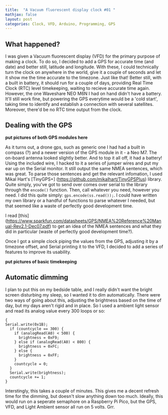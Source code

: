 ```yaml
---
title:  "A Vacuum fluorescent display clock #01 "
mathjax: false
layout: post
categories: Clock, VFD, Arduino, Programming, GPS
---
```

## What happened?
I was given a Vacuum fluorescent display (VFD) for the primary purpose of making a clock. To do so, I decided to add a GPS for accurate time (and date) and better still, latitude and longitude. With these, I could technically turn the clock on anywhere in the world, give it a couple of seconds and let it show me the time accurate to the timezone. Just like that! Better still, with a built in battery, it should run for a couple of days, providing Real Time Clock (RTC) level timekeeping, waiting to recieve accurate time again. However, the one Waveshare NEO M6N I had on hand didn't have a battery. It'll still work fine, but powering the GPS everytime would be a 'cold start', taking time to identify and establish a connection with several satellites. Moreover, there'd be no RTC time output from the clock. 

## Dealing with the GPS
**put pictures of both GPS modules here**

As it turns out, a drone gps, such as generic one I had had a built in compass (?) and a newer version of the GPS module in it - a Neo M7. The on-board antenna looked slightly better. And to top it all off, it had a battery! Using the included wire, I hacked to it a series of jumper wires and put my ear up on the Serial monitor. It still output the same NMEA sentences, which was great. To parse those sentences and get the relevant infomation, I used Mikal Hart's [TinyGPS+] (https://github.com/mikalhart/TinyGPSPlus) library. Quite simply, you've got to send over comes over serial to the library through the `encode()` function. Then, call whatever you need, however you need. I did this quite simply: `gps.encode(ss.read());`. I could have written my own library or a handful of functions to parse whatever I needed, but that seemed like a waste of perfectly good development time.

I read [this] (https://www.sparkfun.com/datasheets/GPS/NMEA%20Reference%20Manual-Rev2.1-Dec07.pdf) to get an idea of the NMEA sentences and what they did in particular (waste of perfectly good development time?).

Once I got a simple clock piping the values from the GPS, adjusting it by a timezone offset, and Serial printing it to the VFD, I decided to add a series of features to improve its usability. 

**put pictures of basic timekeeping**

## Automatic dimming
I plan to put this on my bedside table, and I really didn't want the bright screen disturbing my sleep, so I wanted it to dim automatically. There were two ways of going about this, adjusting the brightness based on the time of day, but my days aren't rigid and in place. So I used a ambient light sensor and read its analog value every 300 loops or so:
```
{
Serial.write(0x1B);
  if (countcycle == 300) {
    if (analogRead(A0) < 500) {
      brightness = 0xF9;
    } else if (analogRead(A0) < 800) {
      brightness = 0xFC;
    } else {
      brightness = 0xFF;
    }
    countcycle = 0;
  }
  Serial.write(brightness);
  countcycle += 1;
}
``` 
Interstingly, this takes a couple of minutes. This gives me a decent refresh time for the dimming, but doesn't slow anything down too much. Ideally, this would run on a seperate semaphore on a Raspberry Pi Pico, but the GPS, VFD, and Light Ambient sensor all run on 5 volts. Grr.